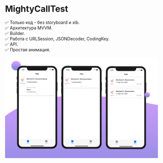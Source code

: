 # MightyCallTest
✅ Только код - без storyboard и xib.   
✅ Архитектура MVVM.   
✅ Builder.   
✅ Работа с URLSession, JSONDecoder, CodingKey.   
✅ API.   
✅ Простая анимация.   

![Иллюстрация к проекту](https://github.com/instaannn/MightyCallTest/blob/main/call.png)
